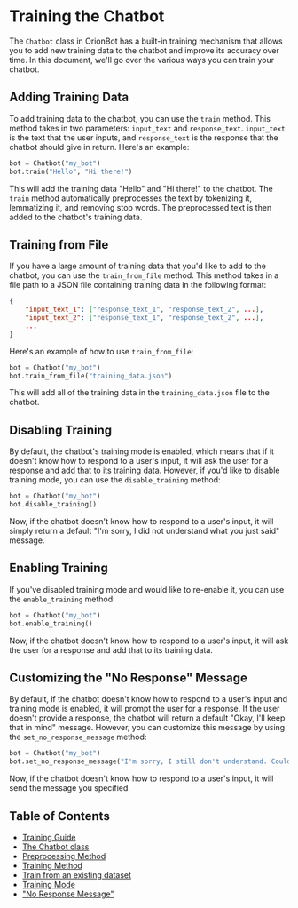 # Training the Chatbot

The `Chatbot` class in OrionBot has a built-in training mechanism that allows you to add new training data to the chatbot and improve its accuracy over time. In this document, we'll go over the various ways you can train your chatbot.

## Adding Training Data

To add training data to the chatbot, you can use the `train` method. This method takes in two parameters: `input_text` and `response_text`. `input_text` is the text that the user inputs, and `response_text` is the response that the chatbot should give in return. Here's an example:

```python
bot = Chatbot("my_bot")
bot.train("Hello", "Hi there!")
```
This will add the training data "Hello" and "Hi there!" to the chatbot. The `train` method automatically preprocesses the text by tokenizing it, lemmatizing it, and removing stop words. The preprocessed text is then added to the chatbot's training data.

## Training from File

If you have a large amount of training data that you'd like to add to the chatbot, you can use the `train_from_file` method. This method takes in a file path to a JSON file containing training data in the following format:

```json
{
    "input_text_1": ["response_text_1", "response_text_2", ...],
    "input_text_2": ["response_text_1", "response_text_2", ...],
    ...
}
```

Here's an example of how to use `train_from_file`:
```python
bot = Chatbot("my_bot")
bot.train_from_file("training_data.json")
```

This will add all of the training data in the `training_data.json` file to the chatbot.

## Disabling Training

By default, the chatbot's training mode is enabled, which means that if it doesn't know how to respond to a user's input, it will ask the user for a response and add that to its training data. However, if you'd like to disable training mode, you can use the `disable_training` method:

```python
bot = Chatbot("my_bot")
bot.disable_training()
```

Now, if the chatbot doesn't know how to respond to a user's input, it will simply return a default "I'm sorry, I did not understand what you just said" message.

## Enabling Training

If you've disabled training mode and would like to re-enable it, you can use the `enable_training` method:

```python
bot = Chatbot("my_bot")
bot.enable_training()
```

Now, if the chatbot doesn't know how to respond to a user's input, it will ask the user for a response and add that to its training data.

## Customizing the "No Response" Message

By default, if the chatbot doesn't know how to respond to a user's input and training mode is enabled, it will prompt the user for a response. If the user doesn't provide a response, the chatbot will return a default "Okay, I'll keep that in mind" message. However, you can customize this message by using the `set_no_response_message` method:

```python
bot = Chatbot("my_bot")
bot.set_no_response_message("I'm sorry, I still don't understand. Could you please try rephrasing your question?")
```

Now, if the chatbot doesn't know how to respond to a user's input, it will send the message you specified.

## Table of Contents
 
 - [Training Guide](TRAINING.md)
 - [The Chatbot class](CHATBOTCLASS.md)
 - [Preprocessing Method](PREPROCESSING.md)
 - [Training Method](TRAINMETHOD.md)
 - [Train from an existing dataset](DATASETTRAINING.md)
 - [Training Mode](TRAININGMODE.md)
 - ["No Response Message"](NORESPONSE.md)